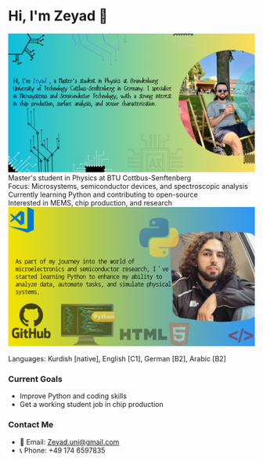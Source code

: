 # Hi, I'm Zeyad 👋    
![about me](images/zeyad.png)
 Master's student in Physics at BTU Cottbus-Senftenberg  
 Focus: Microsystems, semiconductor devices, and spectroscopic analysis  
 Currently learning Python and contributing to open-source  
 Interested in MEMS, chip production, and research  
![python](images/zeyad2.png)  

 Languages: Kurdish [native], English [C1], German [B2], Arabic [B2]
 
###  Current Goals
- Improve Python and coding skills
- Get a working student job in chip production


###  Contact Me
- 📧 Email: Zeyad.uni@gmail.com 
- 📞 Phone: +49 174 6597835
  
